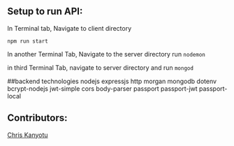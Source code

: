 ## Setup to run API:

In Terminal tab, Navigate to client directory

```npm run start```

In another Terminal Tab, Navigate to the server directory
run ```nodemon```

in third Terminal Tab, navigate to server directory and run
```mongod```

##backend technologies
nodejs
expressjs
http
morgan
mongodb
dotenv
bcrypt-nodejs
jwt-simple
cors
body-parser
passport
passport-jwt
passport-local



## Contributors:
[Chris Kanyotu](http://www.github.com/chrispykan)
